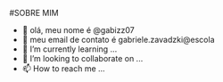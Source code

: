 #SOBRE MIM

- 👋 olá, meu nome é @gabizz07
- 👀 meu email de contato é gabriele.zavadzki@escola
- 🌱 I’m currently learning ...
- 💞️ I’m looking to collaborate on ...
- 📫 How to reach me ...

<!---
gabizz07/gabizz07 is a ✨ special ✨ repository because its `README.md` (this file) appears on your GitHub profile.
You can click the Preview link to take a look at your changes.
--->
